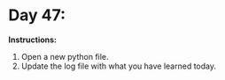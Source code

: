 # Day 47: 
**Instructions:** 
1. Open a new python file.
2. Update the log file with what you have learned today.
